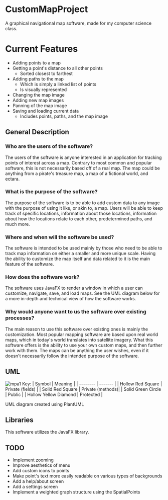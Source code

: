 # CustomMapProject
A graphical navigational map software, made for my computer science class.

# Current Features
- Adding points to a map
- Getting a point's distance to all other points
  - Sorted closest to farthest 
- Adding paths to the map
  - Which is simply a linked list of points
  - Is visually represented 
- Changing the map image
- Adding new map images
- Panning of the map image
- Saving and loading current data
  - Includes points, paths, and the map image

## General Description
### Who are the users of the software?
The users of the software is anyone interested in an application for tracking points of interest across a map. Contrary to most common and popular software, this is not necessarily based off of a real map. 
The map could be anything from a pirate's treasure map, a map of a fictional world, and ectara.  
### What is the purpose of the software?
The purpose of the software is to be able to add custom data to any image with the purpose of using it like, or akin to, a map. 
Users will be able to keep track of specific locations, information about those locations, information about how the locations relate to each other, predetermined paths, and much more. 
### Where and when will the software be used? 
The software is intended to be used mainly by those who need to be able to track map information on either a smaller and more unique scale. Having the ability to customize the map itself and data related to it is the main feature of the software.
### How does the software work? 
The software uses JavaFX to render a window in which a user can customize, navigate, save, and load maps.
See the UML diagram below for a more in-depth and technical view of how the software works. 
### Why would anyone want to us the software over existing processes? 
The main reason to use this software over existing ones is mainly the customization. Most popular mapping software are based upon real world maps, which in today's world translates into satellite imagery.
What this software offers is the ability to use your own custom maps, and then further work with them. The maps can be anything the user wishes, even if it doesn't necessarily follow the intended purpose of the software. 


## UML
![mpa1](https://github.com/user-attachments/assets/529b11ac-90a5-4dcb-8b19-29f408713e45)
Key: 
| Symbol    | Meaning |
| -------- | ------- |
| Hollow Red Square  | Private (fields)    |
| Solid Red Square  | Private (methods)|
| Solid Green Circle | Public     |
| Hollow Yellow Diamond    | Protected    |

UML diagram created using PlantUML

## Libraries
This software utilizes the JavaFX library.  

## TODO
- Implement zooming
- Improve aesthetics of menu
- Add custom icons to points
- Make point's text more easily readable on various types of backgrounds
- Add a help/about screen
- Add a settings screen
- Implement a weighted graph structure using the SpatialPoints
